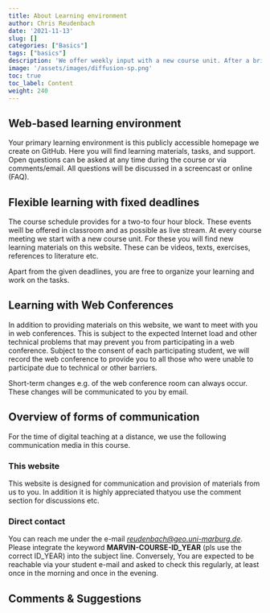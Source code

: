```yaml
---
title: About Learning environment
author: Chris Reudenbach
date: '2021-11-13'
slug: []
categories: ["Basics"]
tags: ["basics"]
description: 'We offer weekly input with a new course unit. After a brief input, the exercises are presented, which should be worked on to successfully complete the assignments.'
image: '/assets/images/diffusion-sp.png'
toc: true
toc_label: Content
weight: 240
---
```




## Web-based learning environment

Your primary learning environment is this publicly accessible homepage we create on GitHub. Here you will find learning materials, tasks, and support. Open questions can be asked at any time during the course or via comments/email. All questions will be discussed in a screencast or online (FAQ).

## Flexible learning with fixed deadlines
The course schedule provides for a two-to four hour block. These events weíll be offered in classroom and as possible as live stream. 
At every course meeting we start with a new course unit. For these you will find new learning materials on this website. These can be videos, texts, exercises, references to literature etc. 

Apart from the given deadlines, you are free to organize your learning and work on the tasks. 


## Learning with Web Conferences
In addition to providing materials on this website, we want to meet with you in web conferences. This is subject to the expected Internet load and other technical problems that may prevent you from participating in a web conference. Subject to the consent of each participating student, we will record the web conference to provide you to all those who were unable to participate due to technical or other barriers.

Short-term changes e.g. of the web conference room can always occur. These changes will be communicated to you by email.



## Overview of forms of communication

For the time of digital teaching at a distance, we use the following communication media in this course.

### This website
This website is designed for communication and provision of materials from us to you. In addition it is highly appreciated thatyou use the comment section for discussions etc.


### Direct contact
You can reach me under the e-mail *reudenbach@geo.uni-marburg.de*. Please integrate the keyword **MARVIN-COURSE-ID_YEAR** (pls use the correct ID_YEAR) into the subject line. Conversely, You are expected to be reachable via your student e-mail and asked to check this regularly, at least once in the morning and once in the evening.


## Comments & Suggestions  

